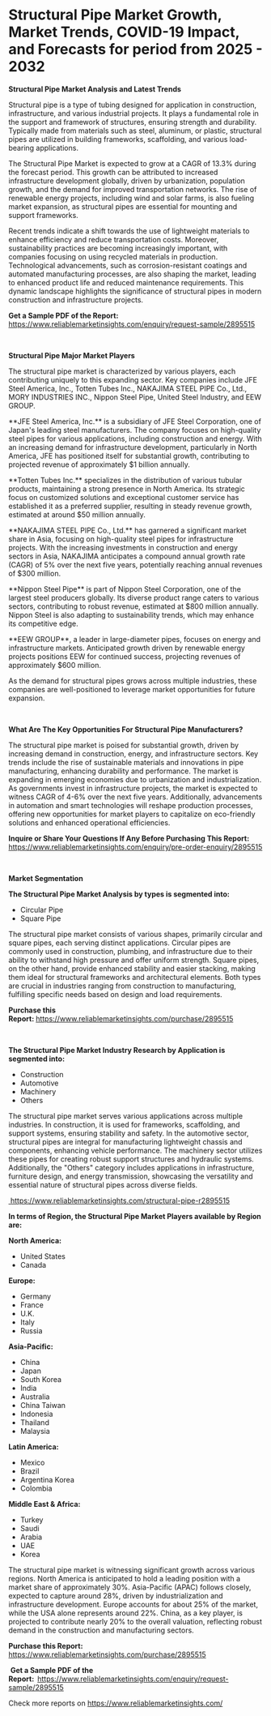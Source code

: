 <p><h1>Structural Pipe Market Growth, Market Trends, COVID-19 Impact, and Forecasts for period from 2025 - 2032</h1></p><p><strong>Structural Pipe Market Analysis and Latest Trends</strong></p>
<p><p>Structural pipe is a type of tubing designed for application in construction, infrastructure, and various industrial projects. It plays a fundamental role in the support and framework of structures, ensuring strength and durability. Typically made from materials such as steel, aluminum, or plastic, structural pipes are utilized in building frameworks, scaffolding, and various load-bearing applications.</p><p>The Structural Pipe Market is expected to grow at a CAGR of 13.3% during the forecast period. This growth can be attributed to increased infrastructure development globally, driven by urbanization, population growth, and the demand for improved transportation networks. The rise of renewable energy projects, including wind and solar farms, is also fueling market expansion, as structural pipes are essential for mounting and support frameworks. </p><p>Recent trends indicate a shift towards the use of lightweight materials to enhance efficiency and reduce transportation costs. Moreover, sustainability practices are becoming increasingly important, with companies focusing on using recycled materials in production. Technological advancements, such as corrosion-resistant coatings and automated manufacturing processes, are also shaping the market, leading to enhanced product life and reduced maintenance requirements. This dynamic landscape highlights the significance of structural pipes in modern construction and infrastructure projects.</p></p>
<p><strong>Get a Sample PDF of the Report:&nbsp;</strong> <a href="https://www.reliablemarketinsights.com/enquiry/request-sample/2895515?utm_campaign=3498&utm_medium=2&utm_source=Github&utm_content=ia&utm_term=15032025&utm_id=structural-pipe">https://www.reliablemarketinsights.com/enquiry/request-sample/2895515</a></p>
<p>&nbsp;</p>
<p><strong>Structural Pipe Major Market Players</strong></p>
<p><p>The structural pipe market is characterized by various players, each contributing uniquely to this expanding sector. Key companies include JFE Steel America, Inc., Totten Tubes Inc., NAKAJIMA STEEL PIPE Co., Ltd., MORY INDUSTRIES INC., Nippon Steel Pipe, United Steel Industry, and EEW GROUP.</p><p>**JFE Steel America, Inc.** is a subsidiary of JFE Steel Corporation, one of Japan's leading steel manufacturers. The company focuses on high-quality steel pipes for various applications, including construction and energy. With an increasing demand for infrastructure development, particularly in North America, JFE has positioned itself for substantial growth, contributing to projected revenue of approximately $1 billion annually.</p><p>**Totten Tubes Inc.** specializes in the distribution of various tubular products, maintaining a strong presence in North America. Its strategic focus on customized solutions and exceptional customer service has established it as a preferred supplier, resulting in steady revenue growth, estimated at around $50 million annually.</p><p>**NAKAJIMA STEEL PIPE Co., Ltd.** has garnered a significant market share in Asia, focusing on high-quality steel pipes for infrastructure projects. With the increasing investments in construction and energy sectors in Asia, NAKAJIMA anticipates a compound annual growth rate (CAGR) of 5% over the next five years, potentially reaching annual revenues of $300 million.</p><p>**Nippon Steel Pipe** is part of Nippon Steel Corporation, one of the largest steel producers globally. Its diverse product range caters to various sectors, contributing to robust revenue, estimated at $800 million annually. Nippon Steel is also adapting to sustainability trends, which may enhance its competitive edge.</p><p>**EEW GROUP**, a leader in large-diameter pipes, focuses on energy and infrastructure markets. Anticipated growth driven by renewable energy projects positions EEW for continued success, projecting revenues of approximately $600 million.</p><p>As the demand for structural pipes grows across multiple industries, these companies are well-positioned to leverage market opportunities for future expansion.</p></p>
<p>&nbsp;</p>
<p><strong>What Are The Key Opportunities For Structural Pipe Manufacturers?</strong></p>
<p><p>The structural pipe market is poised for substantial growth, driven by increasing demand in construction, energy, and infrastructure sectors. Key trends include the rise of sustainable materials and innovations in pipe manufacturing, enhancing durability and performance. The market is expanding in emerging economies due to urbanization and industrialization. As governments invest in infrastructure projects, the market is expected to witness CAGR of 4-6% over the next five years. Additionally, advancements in automation and smart technologies will reshape production processes, offering new opportunities for market players to capitalize on eco-friendly solutions and enhanced operational efficiencies.</p></p>
<p><strong>Inquire or Share Your Questions If Any Before Purchasing This Report:</strong> <a href="https://www.reliablemarketinsights.com/enquiry/pre-order-enquiry/2895515?utm_campaign=3498&utm_medium=2&utm_source=Github&utm_content=ia&utm_term=15032025&utm_id=structural-pipe">https://www.reliablemarketinsights.com/enquiry/pre-order-enquiry/2895515</a></p>
<p>&nbsp;</p>
<p><strong>Market Segmentation</strong></p>
<p><strong>The Structural Pipe Market Analysis by types is segmented into:</strong></p>
<p><ul><li>Circular Pipe</li><li>Square Pipe</li></ul></p>
<p><p>The structural pipe market consists of various shapes, primarily circular and square pipes, each serving distinct applications. Circular pipes are commonly used in construction, plumbing, and infrastructure due to their ability to withstand high pressure and offer uniform strength. Square pipes, on the other hand, provide enhanced stability and easier stacking, making them ideal for structural frameworks and architectural elements. Both types are crucial in industries ranging from construction to manufacturing, fulfilling specific needs based on design and load requirements.</p></p>
<p><strong>Purchase this Report:&nbsp;</strong><a href="https://www.reliablemarketinsights.com/purchase/2895515?utm_campaign=3498&utm_medium=2&utm_source=Github&utm_content=ia&utm_term=15032025&utm_id=structural-pipe">https://www.reliablemarketinsights.com/purchase/2895515</a></p>
<p>&nbsp;</p>
<p><strong>The Structural Pipe Market Industry Research by Application is segmented into:</strong></p>
<p><ul><li>Construction</li><li>Automotive</li><li>Machinery</li><li>Others</li></ul></p>
<p><p>The structural pipe market serves various applications across multiple industries. In construction, it is used for frameworks, scaffolding, and support systems, ensuring stability and safety. In the automotive sector, structural pipes are integral for manufacturing lightweight chassis and components, enhancing vehicle performance. The machinery sector utilizes these pipes for creating robust support structures and hydraulic systems. Additionally, the "Others" category includes applications in infrastructure, furniture design, and energy transmission, showcasing the versatility and essential nature of structural pipes across diverse fields.</p></p>
<p><a href="https://www.reliablemarketinsights.com/structural-pipe-r2895515?utm_campaign=3498&utm_medium=2&utm_source=Github&utm_content=ia&utm_term=15032025&utm_id=structural-pipe">&nbsp;https://www.reliablemarketinsights.com/structural-pipe-r2895515</a></p>
<p><strong>In terms of Region, the Structural Pipe Market Players available by Region are:</strong></p>
<p>
    <p> <strong> North America: </strong>
        <ul>
            <li>United States</li>
            <li>Canada</li>
        </ul>
        </p> 
    <p> <strong> Europe: </strong>
        <ul>
            <li>Germany</li>
            <li>France</li>
            <li>U.K.</li>
            <li>Italy</li>
            <li>Russia</li>
        </ul>
        </p> 
    <p> <strong> Asia-Pacific: </strong>
        <ul>
            <li>China</li>
            <li>Japan</li>
            <li>South Korea</li>
            <li>India</li>
            <li>Australia</li>
            <li>China Taiwan</li>
            <li>Indonesia</li>
            <li>Thailand</li>
            <li>Malaysia</li>
        </ul>
        </p> 
    <p> <strong> Latin America: </strong>
        <ul>
            <li>Mexico</li>
            <li>Brazil</li>
            <li>Argentina Korea</li>
            <li>Colombia</li>
        </ul>
        </p> 
    <p> <strong> Middle East & Africa: </strong>
        <ul>
            <li>Turkey</li>
            <li>Saudi</li>
            <li>Arabia</li>
            <li>UAE</li>
            <li>Korea</li>
        </ul>
    </p>
    </p>
<p><p>The structural pipe market is witnessing significant growth across various regions. North America is anticipated to hold a leading position with a market share of approximately 30%. Asia-Pacific (APAC) follows closely, expected to capture around 28%, driven by industrialization and infrastructure development. Europe accounts for about 25% of the market, while the USA alone represents around 22%. China, as a key player, is projected to contribute nearly 20% to the overall valuation, reflecting robust demand in the construction and manufacturing sectors.</p></p>
<p><strong>Purchase this Report: </strong><a href="https://www.reliablemarketinsights.com/purchase/2895515?utm_campaign=3498&utm_medium=2&utm_source=Github&utm_content=ia&utm_term=15032025&utm_id=structural-pipe">https://www.reliablemarketinsights.com/purchase/2895515</a></p>
<p>&nbsp;<strong>Get a Sample PDF of the Report:&nbsp;&nbsp;</strong><a href="https://www.reliablemarketinsights.com/enquiry/request-sample/2895515?utm_campaign=3498&utm_medium=2&utm_source=Github&utm_content=ia&utm_term=15032025&utm_id=structural-pipe">https://www.reliablemarketinsights.com/enquiry/request-sample/2895515</a></p>
<p><strong></strong></p>
<p>Check more reports on <a href="https://www.reliablemarketinsights.com/?utm_campaign=3498&utm_medium=2&utm_source=Github&utm_content=ia&utm_term=15032025&utm_id=structural-pipe">https://www.reliablemarketinsights.com/</a></p>